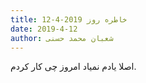 ```yaml
---
title: خاطره روز 2019-4-12
date: 2019-4-12
author: شعبان محمد حسنی
---
```


اصلا یادم نمیاد امروز چی کار کردم.
